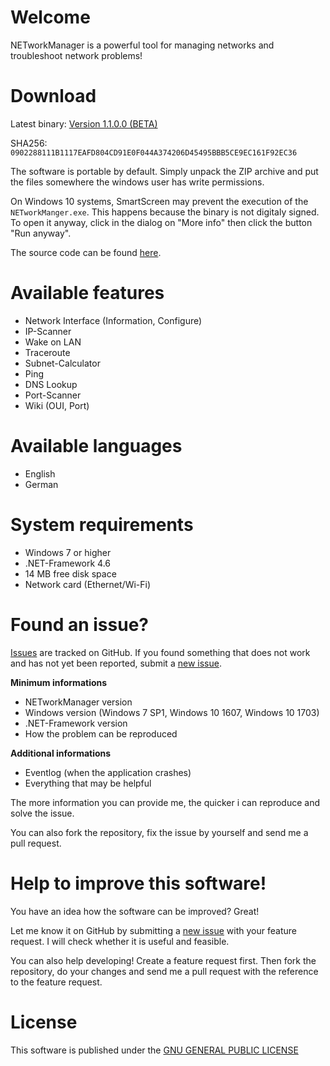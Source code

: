 # Welcome

NETworkManager is a powerful tool for managing networks and troubleshoot network problems!

# Download

Latest binary: [Version 1.1.0.0 (BETA)](https://github.com/BornToBeRoot/NETworkManager/files/1246356/NETworkManager_1.1.0.0_BETA.zip)

SHA256: `0902288111B1117EAFD804CD91E0F044A374206D45495BBB5CE9EC161F92EC36`

The software is portable by default. Simply unpack the ZIP archive and put the files somewhere the windows user has write permissions.

On Windows 10 systems, SmartScreen may prevent the execution of the `NETworkManger.exe`. This happens because the binary is not digitaly signed. To open it anyway, click in the dialog on "More info" then click the button "Run anyway".

The source code can be found [here](https://github.com/BornToBeRoot/NETworkManager).

# Available features

- Network Interface (Information, Configure)
- IP-Scanner
- Wake on LAN
- Traceroute
- Subnet-Calculator
- Ping
- DNS Lookup
- Port-Scanner
- Wiki (OUI, Port)

# Available languages

- English
- German

# System requirements

- Windows 7 or higher
- .NET-Framework 4.6
- 14 MB free disk space
- Network card (Ethernet/Wi-Fi)

# Found an issue?

[Issues](https://github.com/BornToBeRoot/NETworkManager/issues) are tracked on GitHub. If you found something that does not work and has not yet been reported, submit a [new issue](https://github.com/BornToBeRoot/NETworkManager/issues/new).

**Minimum informations**
- NETworkManager version 
- Windows version (Windows 7 SP1, Windows 10 1607, Windows 10 1703)
- .NET-Framework version
- How the problem can be reproduced

**Additional informations**
- Eventlog (when the application crashes)
- Everything that may be helpful

The more information you can provide me, the quicker i can reproduce and solve the issue.

You can also fork the repository, fix the issue by yourself and send me a pull request.

# Help to improve this software!

You have an idea how the software can be improved? Great!

Let me know it on GitHub by submitting a [new issue](https://github.com/BornToBeRoot/NETworkManager/issues/new) with your feature request. I will check whether it is useful and feasible.

You can also help developing! Create a feature request first. Then fork the repository, do your changes and send me a pull request with the reference to the feature request. 

# License
This software is published under the [GNU GENERAL PUBLIC LICENSE](https://github.com/BornToBeRoot/NETworkManager/blob/master/LICENSE)
